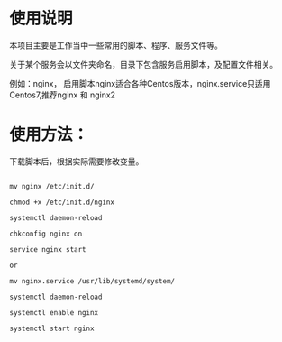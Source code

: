 使用说明
=========

本项目主要是工作当中一些常用的脚本、程序、服务文件等。

关于某个服务会以文件夹命名，目录下包含服务启用脚本，及配置文件相关。

例如：nginx， 启用脚本nginx适合各种Centos版本，nginx.service只适用Centos7,推荐nginx 和 nginx2


使用方法：
=========
 
下载脚本后，根据实际需要修改变量。
```

mv nginx /etc/init.d/

chmod +x /etc/init.d/nginx

systemctl daemon-reload

chkconfig nginx on

service nginx start

or 

mv nginx.service /usr/lib/systemd/system/

systemctl daemon-reload

systemctl enable nginx

systemctl start nginx
```

